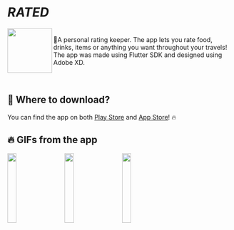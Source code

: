 # *RATED*

 <img src="https://user-images.githubusercontent.com/31239471/73654645-8a6d3500-468c-11ea-9624-711c853ea587.png" height="100" width="100" align="left" />
<br>
🌟A personal rating keeper. The app lets you rate food, drinks, items 
 or anything you want throughout your travels! The app was made using 
 Flutter SDK and designed using Adobe XD.
 
<br>
<br>
<br>

## 🧐 Where to download?
You can find the app on both [Play Store](https://play.google.com/store/apps/details?id=app.andersmhalvorsen.rated) and [App Store](https://apps.apple.com/us/app/id1526506878)! 🔥

## 🔥 GIFs from the app
<img src="https://user-images.githubusercontent.com/31239471/90681033-0a42a180-e263-11ea-96f0-eb5f7bb31969.gif" width="20%" height="20%"></img>
&nbsp;
&nbsp;
&nbsp;
<img src="https://user-images.githubusercontent.com/31239471/90682668-98b82280-e265-11ea-9633-513e533ee297.gif" width="20%" height="20%"></img>
&nbsp;
&nbsp;
&nbsp;
<img src="https://user-images.githubusercontent.com/31239471/90682137-d1a3c780-e264-11ea-8b63-115fbc13896a.gif" width="20%" height="20%"></img>

